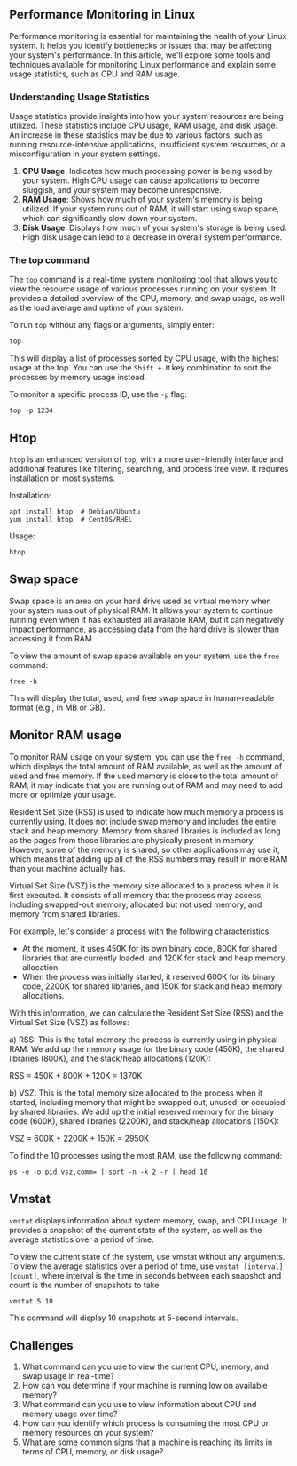 ## Performance Monitoring in Linux

Performance monitoring is essential for maintaining the health of your Linux system. It helps you identify bottlenecks or issues that may be affecting your system's performance. In this article, we'll explore some tools and techniques available for monitoring Linux performance and explain some usage statistics, such as CPU and RAM usage.

### Understanding Usage Statistics

Usage statistics provide insights into how your system resources are being utilized. These statistics include CPU usage, RAM usage, and disk usage. An increase in these statistics may be due to various factors, such as running resource-intensive applications, insufficient system resources, or a misconfiguration in your system settings.

1. **CPU Usage**: Indicates how much processing power is being used by your system. High CPU usage can cause applications to become sluggish, and your system may become unresponsive.
2. **RAM Usage**: Shows how much of your system's memory is being utilized. If your system runs out of RAM, it will start using swap space, which can significantly slow down your system.
3. **Disk Usage**: Displays how much of your system's storage is being used. High disk usage can lead to a decrease in overall system performance.

### The top command

The `top` command is a real-time system monitoring tool that allows you to view the resource usage of various processes running on your system. It provides a detailed overview of the CPU, memory, and swap usage, as well as the load average and uptime of your system.

To run `top` without any flags or arguments, simply enter:

```bash
top
```

This will display a list of processes sorted by CPU usage, with the highest usage at the top. You can use the `Shift + M` key combination to sort the processes by memory usage instead.

To monitor a specific process ID, use the `-p` flag:

```
top -p 1234
```

## Htop

`htop` is an enhanced version of `top`, with a more user-friendly interface and additional features like filtering, searching, and process tree view. It requires installation on most systems.

Installation:

```
apt install htop  # Debian/Ubuntu
yum install htop  # CentOS/RHEL
```

Usage:

```
htop
```

## Swap space

Swap space is an area on your hard drive used as virtual memory when your system runs out of physical RAM. It allows your system to continue running even when it has exhausted all available RAM, but it can negatively impact performance, as accessing data from the hard drive is slower than accessing it from RAM.

To view the amount of swap space available on your system, use the `free` command:

```
free -h
```

This will display the total, used, and free swap space in human-readable format (e.g., in MB or GB).

## Monitor RAM usage

To monitor RAM usage on your system, you can use the `free -h` command, which displays the total amount of RAM available, as well as the amount of used and free memory. If the used memory is close to the total amount of RAM, it may indicate that you are running out of RAM and may need to add more or optimize your usage.

Resident Set Size (RSS) is used to indicate how much memory a process is currently using. It does not include swap memory and includes the entire stack and heap memory. Memory from shared libraries is included as long as the pages from those libraries are physically present in memory. However, some of the memory is shared, so other applications may use it, which means that adding up all of the RSS numbers may result in more RAM than your machine actually has.

Virtual Set Size (VSZ) is the memory size allocated to a process when it is first executed. It consists of all memory that the process may access, including swapped-out memory, allocated but not used memory, and memory from shared libraries.

For example, let's consider a process with the following characteristics:

* At the moment, it uses 450K for its own binary code, 800K for shared libraries that are currently loaded, and 120K for stack and heap memory allocation.
* When the process was initially started, it reserved 600K for its binary code, 2200K for shared libraries, and 150K for stack and heap memory allocations.

With this information, we can calculate the Resident Set Size (RSS) and the Virtual Set Size (VSZ) as follows:

a) RSS: This is the total memory the process is currently using in physical RAM. We add up the memory usage for the binary code (450K), the shared libraries (800K), and the stack/heap allocations (120K):

   RSS = 450K + 800K + 120K = 1370K

b) VSZ: This is the total memory size allocated to the process when it started, including memory that might be swapped out, unused, or occupied by shared libraries. We add up the initial reserved memory for the binary code (600K), shared libraries (2200K), and stack/heap allocations (150K):

   VSZ = 600K + 2200K + 150K = 2950K

To find the 10 processes using the most RAM, use the following command:

```
ps -e -o pid,vsz,comm= | sort -n -k 2 -r | head 10
```

## Vmstat
`vmstat` displays information about system memory, swap, and CPU usage. It provides a snapshot of the current state of the system, as well as the average statistics over a period of time.

To view the current state of the system, use vmstat without any arguments. To view the average statistics over a period of time, use `vmstat [interval] [count]`, where interval is the time in seconds between each snapshot and count is the number of snapshots to take.

```
vmstat 5 10
```

This command will display 10 snapshots at 5-second intervals.

## Challenges

1. What command can you use to view the current CPU, memory, and swap usage in real-time?
1. How can you determine if your machine is running low on available memory?
1. What command can you use to view information about CPU and memory usage over time?
1. How can you identify which process is consuming the most CPU or memory resources on your system?
1. What are some common signs that a machine is reaching its limits in terms of CPU, memory, or disk usage?
